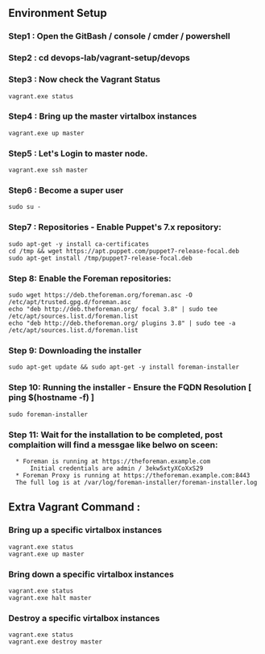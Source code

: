 ## Environment Setup 

### Step1 : Open the GitBash / console / cmder / powershell 

### Step2 : cd devops-lab/vagrant-setup/devops

### Step3 : Now check the Vagrant Status 
```
vagrant.exe status 
```

### Step4 : Bring up the master virtalbox instances 
```
vagrant.exe up master
```

### Step5 : Let's Login to master node.
```
vagrant.exe ssh master
```

### Step6 : Become a super user
```
sudo su - 
```

### Step7 : Repositories - Enable Puppet's 7.x repository:

```
sudo apt-get -y install ca-certificates
cd /tmp && wget https://apt.puppet.com/puppet7-release-focal.deb
sudo apt-get install /tmp/puppet7-release-focal.deb
````

### Step 8: Enable the Foreman repositories:
```
sudo wget https://deb.theforeman.org/foreman.asc -O /etc/apt/trusted.gpg.d/foreman.asc
echo "deb http://deb.theforeman.org/ focal 3.8" | sudo tee /etc/apt/sources.list.d/foreman.list
echo "deb http://deb.theforeman.org/ plugins 3.8" | sudo tee -a /etc/apt/sources.list.d/foreman.list
```

### Step 9: Downloading the installer
```
sudo apt-get update && sudo apt-get -y install foreman-installer
```

### Step 10: Running the installer - Ensure the FQDN Resolution [ ping $(hostname -f) ]
```
sudo foreman-installer
```


### Step 11: Wait for the installation to be completed, post complaition will find a messgae like belwo on sceen: 
```
  * Foreman is running at https://theforeman.example.com
      Initial credentials are admin / 3ekw5xtyXCoXxS29
  * Foreman Proxy is running at https://theforeman.example.com:8443
  The full log is at /var/log/foreman-installer/foreman-installer.log
```



 
## Extra Vagrant Command  :
### Bring up a specific virtalbox instances 
```
vagrant.exe status 
vagrant.exe up master 
```
### Bring down a specific virtalbox instances 
```
vagrant.exe status 
vagrant.exe halt master 
```

### Destroy a specific virtalbox instances 
```
vagrant.exe status 
vagrant.exe destroy master 
```

